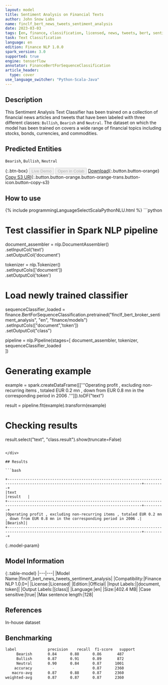 ```yaml
---
layout: model
title: Sentiment Analysis on Financial Texts
author: John Snow Labs
name: finclf_bert_news_tweets_sentiment_analysis
date: 2023-03-03
tags: [en, finance, classification, licensed, news, tweets, bert, sentiment, tensorflow]
task: Text Classification
language: en
edition: Finance NLP 1.0.0
spark_version: 3.0
supported: true
engine: tensorflow
annotator: FinanceBertForSequenceClassification
article_header:
  type: cover
use_language_switcher: "Python-Scala-Java"
---
```


## Description

This Sentiment Analysis Text Classifier has been trained on  a collection of financial news articles and tweets that have been labeled with three different classes: `Bullish`, `Bearish` and `Neutral`. The dataset on which the model has been trained on covers a wide range of financial topics including stocks, bonds, currencies, and commodities.

## Predicted Entities

`Bearish`, `Bullish`, `Neutral`

{:.btn-box}
<button class="button button-orange" disabled>Live Demo</button>
<button class="button button-orange" disabled>Open in Colab</button>
[Download](https://s3.amazonaws.com/auxdata.johnsnowlabs.com/finance/models/finclf_bert_news_tweets_sentiment_analysis_en_1.0.0_3.0_1677854100676.zip){:.button.button-orange}
[Copy S3 URI](s3://auxdata.johnsnowlabs.com/finance/models/finclf_bert_news_tweets_sentiment_analysis_en_1.0.0_3.0_1677854100676.zip){:.button.button-orange.button-orange-trans.button-icon.button-copy-s3}

## How to use



<div class="tabs-box" markdown="1">
{% include programmingLanguageSelectScalaPythonNLU.html %}
```python
 
# Test classifier in Spark NLP pipeline
document_assembler = nlp.DocumentAssembler() \
    .setInputCol('text') \
    .setOutputCol('document')

tokenizer = nlp.Tokenizer() \
    .setInputCols(['document']) \
    .setOutputCol('token')

# Load newly trained classifier
sequenceClassifier_loaded = finance.BertForSequenceClassification.pretrained("finclf_bert_broker_sentiment_analysis", "en", "finance/models")\
  .setInputCols(["document",'token'])\
  .setOutputCol("class")

pipeline = nlp.Pipeline(stages=[
    document_assembler, 
    tokenizer,
    sequenceClassifier_loaded    
])

# Generating example
example = spark.createDataFrame([['''Operating profit , excluding non-recurring items , totaled EUR 0.2 mn , down from EUR 0.8 mn in the corresponding period in 2006 .''']]).toDF("text")

result = pipeline.fit(example).transform(example)

# Checking results
result.select("text", "class.result").show(truncate=False)

```

</div>

## Results

```bash

+----------------------------------------------------------------------------------------------------------------------------------+---------+
|text                                                                                                                              |result   |
+----------------------------------------------------------------------------------------------------------------------------------+---------+
|Operating profit , excluding non-recurring items , totaled EUR 0.2 mn , down from EUR 0.8 mn in the corresponding period in 2006 .|[Bearish]|
+----------------------------------------------------------------------------------------------------------------------------------+---------+

```

{:.model-param}
## Model Information

{:.table-model}
|---|---|
|Model Name:|finclf_bert_news_tweets_sentiment_analysis|
|Compatibility:|Finance NLP 1.0.0+|
|License:|Licensed|
|Edition:|Official|
|Input Labels:|[document, token]|
|Output Labels:|[class]|
|Language:|en|
|Size:|402.4 MB|
|Case sensitive:|true|
|Max sentence length:|128|

## References

In-house dataset

## Benchmarking

```bash
label              precision    recall  f1-score   support
     Bearish       0.84      0.88      0.86       487
     Bullish       0.87      0.91      0.89       872
     Neutral       0.90      0.84      0.87      1001
    accuracy         -        -        0.87      2360
   macro-avg       0.87      0.88      0.87      2360
weighted-avg       0.87      0.87      0.87      2360
```
